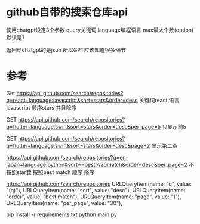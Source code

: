 # github自带的搜索仓库api
使用chatgpt设定3个参数
query关键词
language编程语言
max最大个数(option) 默认是1

返回给chatgpt的是json
所以GPT应该知道很多细节

# 参考
Get
https://api.github.com/search/repositories?q=react+language:javascript&sort=stars&order=desc
关键词react 语言javascript 顺序stars 并且降序

GET https://api.github.com/search/repositories?q=flutter+language:swift&sort=stars&order=desc&per_page=5 只显示前5

GET https://api.github.com/search/repositories?q=flutter+language:swift&sort=stars&order=desc&page=2 显示第二页

https://api.github.com/search/repositories?q=en-japan+language:python&sort==best%20match&order=desc&per_page=2 不按照star数  按照best match 顺序 降序


https://api.github.com/search/repositories
URLQueryItem(name: "q", value: "\(q)"),
URLQueryItem(name: "sort", value: "desc"),
URLQueryItem(name: "order", value: "best match"),
URLQueryItem(name: "page", value: "1"),
URLQueryItem(name: "per_page", value: "30"),



pip install -r requirements.txt
python main.py

